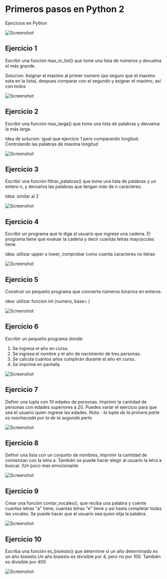 # Primeros pasos en Python 2

Ejercicios en Python

![Screenshot](Python.png)

## Ejercicio 1

Escribir una función max_in_list() que tome una lista de números y devuelva el más grande.

Solucion: Asignar el maximo al primer numero (asi seguro que el maximo esta en la lista), despues comparar con el segundo y asignar el maximo, así con todos

![Screenshot](Captura1.png)

## Ejercicio 2

Escribir una función mas_larga() que tome una lista de palabras y devuelva la más larga.

Idea de solucion: igual que ejercicio 1 pero comparando longitud. Controlando las palabras de maxima longitud

![Screenshot](captura2.png)

## Ejercicio 3

Escribir una función filtrar_palabras() que tome una lista de palabras y un entero n, y
devuelva las palabras que tengan más de n carácteres.

Idea: similar al 2

![Screenshot](captura3.png)

## Ejercicio 4

Escribir un programa que le diga al usuario que ingrese una cadena. El programa
tiene que evaluar la cadena y decir cuantas letras mayúsculas tiene.

idea: utilizar upper o lower, comprobar como cuenta caracteres no letras

![Screenshot](captura4.png)

## Ejercicio 5

Construir un pequeño programa que convierta números binarios en enteros.

idea: utilizar funcion int (numero, base= )

![Screenshot](captura5.png)

## Ejercicio 6

Escribir un pequeño programa donde:
1) Se ingresa el año en curso.
2) Se ingresa el nombre y el año de nacimiento de tres personas.
3) Se calcula cuántos años cumplirán durante el año en curso.
4) Se imprime en pantalla

![Screenshot](captura6.png)

## Ejercicio 7

Definir una tupla con 10 edades de personas. Imprimir la cantidad de personas con
edades superiores a 20.
Puedes variar el ejercicio para que sea el usuario quien ingrese las edades.
_Nota.- la tupla de la primera parte es machacada por la de la segunda parte_

![Screenshot](captura7.png)

## Ejercicio 8

Definir una lista con un conjunto de nombres, imprimir la cantidad de comienzan con
la letra a.
También se puede hacer elegir al usuario la letra a buscar. (Un poco mas
emocionante

![Screenshot](captura8.png)

## Ejercicio 9

Crear una función contar_vocales(), que reciba una palabra y cuente cuantas letras
"a" tiene, cuantas letras "e" tiene y así hasta completar todas las vocales.
Se puede hacer que el usuario sea quien elija la palabra.

![Screenshot](captura9.png)

## Ejercicio 10

Escriba una función es_bisiesto() que determine si un año determinado es un año
bisiesto.Un año bisiesto es divisible por 4, pero no por 100. También es divisible por
400

![Screenshot](captura10.png)

